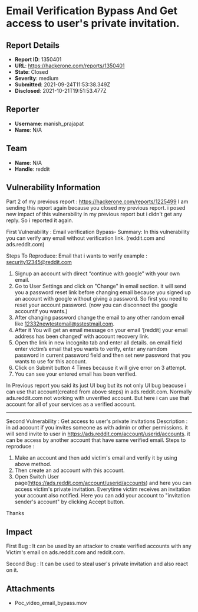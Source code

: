 # Email Verification Bypass And Get access to user's private invitation.

## Report Details
- **Report ID**: 1350401
- **URL**: https://hackerone.com/reports/1350401
- **State**: Closed
- **Severity**: medium
- **Submitted**: 2021-09-24T11:53:38.349Z
- **Disclosed**: 2021-10-21T19:51:53.477Z

## Reporter
- **Username**: manish_prajapat
- **Name**: N/A

## Team
- **Name**: N/A
- **Handle**: reddit

## Vulnerability Information
Part 2 of my previous report : https://hackerone.com/reports/1225499
I am sending this report again because you closed my previous report. i posed new impact of this vulnerability in my previous report but i didn't get any reply. So i reported it again.

First Vulnerability : Email verification Bypass-
Summary:
In this vulnerability you can verify any email without verification link. (reddit.com and ads.reddit.com)

Steps To Reproduce:
Email that i wants to verify example : security12345@reddit.com
1. Signup an account with direct “continue with google” with your own email.
2. Go to User Settings and click on "Change" in email section.  it will send you a password reset link before changing email because you signed up an account with google without giving a password. So first you need to reset your account password. (now you can disconnect the google accountif you wants.)
3. After changing password change the email to any other random email like 12332newtestemail@sstestmail.com.
4. After it You will get an email message on your email ‘[reddit] your email address has been changed‘ with account recovery link.
5. Open the link in new incognito tab and enter all details. on email field enter victim’s email that you wants to verify, enter any ramdom password in  current password field and then set new password that you wants to use for this account.
6. Click on Submit button 4 Times because it will give error on 3 attempt.
7. You can see your entered email has been verified.

In Previous report you said its just UI bug but its not only UI bug beacuse  i can use that account(created from above steps) in ads.reddit.com. Normally ads.reddit.com not working with unverified account. But here i can use that account for all of your services as a verified account.

--------------------------------------------------------------------------------------------------------------------------------------------

Second Vulnerability : Get access to user's private invitations
Description :
in ad account if you invites someone as with admin or other permissions. it will send invite to user in https://ads.reddit.com/account/userid/accounts. it can be access by another account that have same verified email.
Steps to reproduce :
1. Make an account and then add victim's email and verify it by using above method.
2. Then create an ad account with this account.
3. Open Switch User page(https://ads.reddit.com/account/userid/accounts) and here you can access victim's private invitation. Everytime victim receives an invitation your account also notified.
Here you can add your account to "invitation sender's account" by clicking Accept button.

Thanks

## Impact

First Bug :
It can be used by an attacker to create verified accounts with any Victim's email on ads.reddit.com and reddit.com.

Second Bug :
It can be used to steal user's private invitation and also react on it.

## Attachments
- Poc_video_email_bypass.mov
